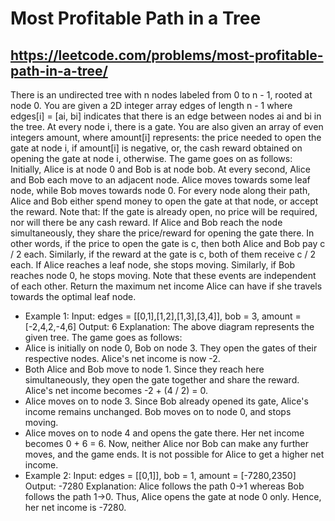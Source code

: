 # Most Profitable Path in a Tree
## https://leetcode.com/problems/most-profitable-path-in-a-tree/

There is an undirected tree with n nodes labeled from 0 to n - 1, rooted at node 0. You are given a 2D integer array edges of length n - 1 where edges[i] = [ai, bi] indicates that there is an edge between nodes ai and bi in the tree.
At every node i, there is a gate. You are also given an array of even integers amount, where amount[i] represents:
    the price needed to open the gate at node i, if amount[i] is negative, or,
    the cash reward obtained on opening the gate at node i, otherwise.
The game goes on as follows:
    Initially, Alice is at node 0 and Bob is at node bob.
    At every second, Alice and Bob each move to an adjacent node. Alice moves towards some leaf node, while Bob moves towards node 0.
    For every node along their path, Alice and Bob either spend money to open the gate at that node, or accept the reward. Note that:
        If the gate is already open, no price will be required, nor will there be any cash reward.
        If Alice and Bob reach the node simultaneously, they share the price/reward for opening the gate there. In other words, if the price to open the gate is c, then both Alice and Bob pay c / 2 each. Similarly, if the reward at the gate is c, both of them receive c / 2 each.
    If Alice reaches a leaf node, she stops moving. Similarly, if Bob reaches node 0, he stops moving. Note that these events are independent of each other.
Return the maximum net income Alice can have if she travels towards the optimal leaf node.
- Example 1:
Input: edges = [[0,1],[1,2],[1,3],[3,4]], bob = 3, amount = [-2,4,2,-4,6]
Output: 6
Explanation: 
The above diagram represents the given tree. The game goes as follows:
- Alice is initially on node 0, Bob on node 3. They open the gates of their respective nodes.
  Alice's net income is now -2.
- Both Alice and Bob move to node 1. 
  Since they reach here simultaneously, they open the gate together and share the reward.
  Alice's net income becomes -2 + (4 / 2) = 0.
- Alice moves on to node 3. Since Bob already opened its gate, Alice's income remains unchanged.
  Bob moves on to node 0, and stops moving.
- Alice moves on to node 4 and opens the gate there. Her net income becomes 0 + 6 = 6.
Now, neither Alice nor Bob can make any further moves, and the game ends.
It is not possible for Alice to get a higher net income.
- Example 2:
Input: edges = [[0,1]], bob = 1, amount = [-7280,2350]
Output: -7280
Explanation: 
Alice follows the path 0->1 whereas Bob follows the path 1->0.
Thus, Alice opens the gate at node 0 only. Hence, her net income is -7280. 

```cpp


```
